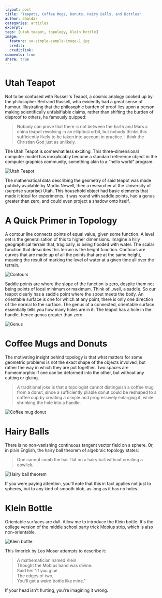 ```yaml
---
layout: post
title: "Teapots, Coffee Mugs, Donuts, Hairy Balls, and Bottles"
author: ahaldar
categories: articles
excerpt:
tags: [utah teapot, topology, klein bottle]
image:
  feature: so-simple-sample-image-1.jpg
  credit:
  creditlink:
comments: true
share: true
---
```


# Utah Teapot
Not to be confused with Russell's Teapot, a cosmic analogy cooked up by the philosopher Bertrand Russell, who evidently had a great sense of humour. Illustrating that the philosophic burden of proof lies upon a person making scientifically unfalsifiable claims, rather than shifting the burden of disproof to others, he famously quipped:

> Nobody can prove that there is not between the Earth and Mars a china teapot revolving in an elliptical orbit, but nobody thinks this sufficiently likely to be taken into account in practice. I think the Christian God just as unlikely.

The Utah Teapot is somewhat less exciting. This three-dimensional computer model has inexplicably become a standard reference object in the computer graphics community, something akin to a “hello world” program.

![Utah Teapot](https://camo.githubusercontent.com/063a95a725d28df0ec9eb69aa4f6e1311eef74c0/68747470733a2f2f7261772e6769746875622e636f6d2f726d2d68756c6c2f776972656672616d65732f6d61737465722f646f632f67616c6c6572792f7472616e73706172656e742f746561706f742e706e67 "Utah Teapot")

The mathematical data describing the geometry of said teapot was made publicly available by Martin Newell, then a researcher at the University of (surprise surprise) Utah. This household object had basic elements that made it ideal for experiments. It was round with saddle points, had a genus greater than zero, and could even project a shadow onto itself. 

# A Quick Primer in Topology
A contour line connects points of equal value, given some function. A level set is the generalisation of this to higher dimensions. Imagine a hilly geographical terrain that, tragically, is being flooded with water. The scalar function that describes this terrain is the height function. Contours are curves that are made up of all the points that are at the same height, meaning the result of marking the level of water at a given time all over the terrain.

![Contours](https://upload.wikimedia.org/wikipedia/commons/c/c7/Level_set_method.jpg "Contours")

Saddle points are where the slope of the function is zero, despite them not being points of local minimum or maximum. Think of...well, a saddle. So our teapot clearly has a saddle point where the spout meets the body.
An orientable surface is one for which at any point, there is only one direction of the normal to the surface. The genus of a connected, orientable surface essentially tells you how many holes are in it. The teapot has a hole in the handle, hence genus greater than zero.

![Genus](https://universe-review.ca/I15-84-genus.jpg "Genus")

# Coffee Mugs and Donuts
The motivating insight behind topology is that what matters for some geometric problems is not the exact shape of the objects involved, but rather the way in which they are put together.
Two spaces are homeomorphic if one can be deformed into the other, but without any cutting or gluing.

> A traditional joke is that a topologist cannot distinguish a coffee mug from a donut, since a sufficiently pliable donut could be reshaped to a coffee cup by creating a dimple and progressively enlarging it, while shrinking the hole into a handle.

![Coffee mug donut](https://67.media.tumblr.com/504c27537c88893dd4163e1e70ccd7a0/tumblr_n6r9rt2Opu1sszkooo1_400.gif "Coffee mug donut")

# Hairy Balls
There is no non-vanishing continuous tangent vector field on a sphere. Or, in plain English, the hairy ball theorem of algebraic topology states:

> One cannot comb the hair flat on a hairy ball without creating a cowlick.

![Hairy ball theorem](http://theawesomer.com/photos/2011/11/113011_hairy_ball_theorem_t.jpg "Hairy ball theorem")

If you were paying attention, you'll note that this in fact applies not just to spheres, but to any kind of smooth blob, as long as it has no holes.

# Klein Bottle
Orientable surfaces are dull. Allow me to introduce the Klein bottle. It's the college version of the middle school party trick Mobius strip, which is also non-orientable.

![Klein bottle](http://www.map.mpim-bonn.mpg.de/images/4/43/Klein_bottle.png "Klein bottle")

This limerick by Leo Moser attempts to describe it:

> A mathematician named Klein  
> Thought the Mobius band was divine.  
> Said he: "If you glue  
> The edges of two,  
> You'll get a weird bottle like mine."

If your head isn't hurting, you're imagining it wrong.

